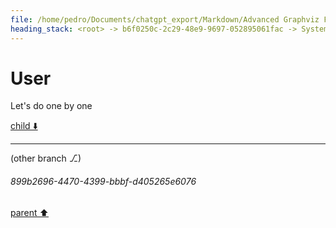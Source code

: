 ```yaml
---
file: /home/pedro/Documents/chatgpt_export/Markdown/Advanced Graphviz Features Demo.md
heading_stack: <root> -> b6f0250c-2c29-48e9-9697-052895061fac -> System -> c0382b3d-5622-418c-82c6-9718652426a2 -> System -> aaa25ba6-dd5e-4b1d-a80b-8cfeb32cd076 -> User -> 2dfbde17-251d-4960-802d-72d431931ba2 -> Assistant -> aaa29eee-17fd-487c-9deb-9b0f300cc79d -> User
---
```

# User

Let's do one by one

[child ⬇️](#899b2696-4470-4399-bbbf-d405265e6076)

---

(other branch ⎇)
###### 899b2696-4470-4399-bbbf-d405265e6076
[parent ⬆️](#aaa29eee-17fd-487c-9deb-9b0f300cc79d)
